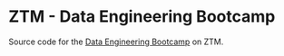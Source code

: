 # ZTM - Data Engineering Bootcamp

Source code for the [Data Engineering Bootcamp](https://zerotomastery.io/) on ZTM.
